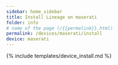 ```yaml
---
sidebar: home_sidebar
title: Install Lineage on maserati
folder: info
# name of the page (/{{permalink}}.html)
permalink: /devices/maserati/install
device: maserati
---
```

{% include templates/device_install.md %}

